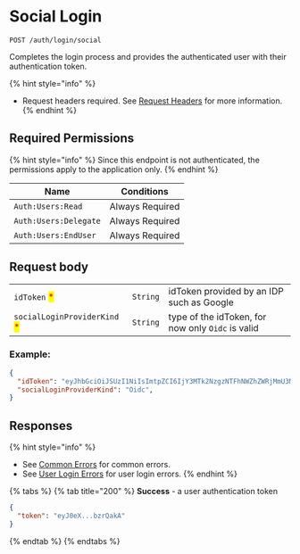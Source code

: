 # Social Login

`POST /auth/login/social`

Completes the login process and provides the authenticated user with their authentication token.

{% hint style="info" %}
* Request headers required. See [Request Headers](../../../getting-started/request-headers.md) for more information.
{% endhint %}

## Required Permissions

{% hint style="info" %}
Since this endpoint is not authenticated, the permissions apply to the application only.
{% endhint %}

| Name                  | Conditions      |
| --------------------- | --------------- |
| `Auth:Users:Read`     | Always Required |
| `Auth:Users:Delegate` | Always Required |
| `Auth:Users:EndUser`  | Always Required |


## Request body

|                                                              |          |                                                   |
| ------------------------------------------------------------ | -------- | ------------------------------------------------- |
| `idToken` <mark style="color:red;">\*</mark>                 | `String` | idToken provided by an IDP such as Google         |
| `socialLoginProviderKind` <mark style="color:red;">\*</mark> | `String` | type of the idToken, for now only `Oidc` is valid |


### Example:

```json
{
  "idToken": "eyJhbGciOiJSUzI1NiIsImtpZCI6IjY3MTk2NzgzNTFhNWZhZWRjMmU3MDI3NGJ...",
  "socialLoginProviderKind": "Oidc",
}
```

## Responses

{% hint style="info" %}
* See [Common Errors](../../../getting-started/errors.md#common-errors) for common errors.
* See [User Login Errors](../../../getting-started/errors.md#user-login-errors) for user login errors.
{% endhint %}

{% tabs %}
{% tab title="200" %}
**Success** - a user authentication token

```json
{
  "token": "eyJ0eX...bzrQakA"
}
```
{% endtab %}
{% endtabs %}
